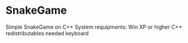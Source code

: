 # SnakeGame
Simple SnakeGame on C++
System requipments:
  Win XP or higher
  C++ redistributables needed
  keyboard
